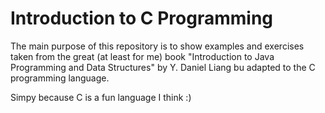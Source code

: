 # Introduction to C Programming

The main purpose of this repository is to show examples and exercises taken from the great (at least for me) book
"Introduction to Java Programming and Data Structures" by Y. Daniel Liang bu adapted to the C programming language.

Simpy because C is a fun language I think :)
